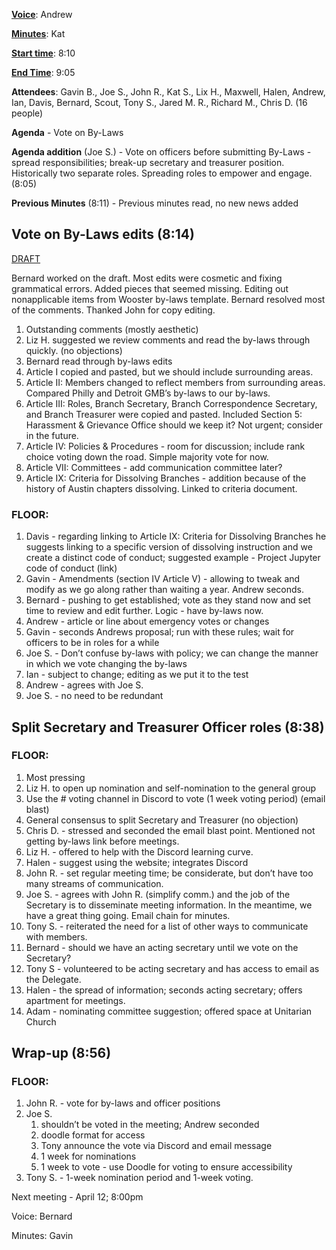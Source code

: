
**<u>Voice</u>**: Andrew

**<u>Minutes</u>**: Kat 

**<u>Start time</u>**: 8:10

**<u>End Time</u>**: 9:05

**Attendees**: Gavin B., Joe S., John R., Kat S., Lix H., Maxwell, Halen, Andrew, Ian, Davis, Bernard, Scout, Tony S., 
Jared M. R., Richard M., Chris D. (16 people)

**Agenda** - Vote on By-Laws

**Agenda addition** (Joe S.) - Vote on officers before submitting By-Laws - spread responsibilities; break-up secretary 
and treasurer position. Historically two separate roles. Spreading roles to empower and engage. (8:05)

**Previous Minutes** (8:11) - Previous minutes read, no new news added

## **Vote on By-Laws edits** (8:14)

[DRAFT]() 

Bernard worked on the draft. Most edits were cosmetic and fixing 
grammatical errors. Added pieces that seemed missing. Editing out nonapplicable items from Wooster by-laws template. 
Bernard resolved most of the comments. Thanked John for copy editing.

1. Outstanding comments (mostly aesthetic) 
2. Liz H. suggested we review comments and read the by-laws through quickly. (no objections)
3. Bernard read through by-laws edits
4. Article I copied and pasted, but we should include surrounding areas.
5. Article II: Members changed to reflect members from surrounding areas. Compared Philly and Detroit GMB’s by-laws 
    to our by-laws.
6. Article III: Roles, Branch Secretary, Branch Correspondence Secretary, and Branch Treasurer were copied and 
pasted. Included Section 5: Harassment & Grievance Office should we keep it? Not urgent; consider in the future. 
7. Article IV: Policies & Procedures - room for discussion; include rank choice voting down the road. Simple 
majority vote for now. 
8. Article VII: Committees - add communication committee later?
9. Article IX: Criteria for Dissolving Branches - addition because of the history of Austin chapters dissolving. 
    Linked to criteria document.
        
### **FLOOR**:

1. Davis - regarding linking to Article IX: Criteria for Dissolving Branches he suggests linking to a specific version of dissolving instruction and we create a distinct code of conduct; suggested example - Project Jupyter code of conduct (link)
2. Gavin - Amendments (section IV Article V) - allowing to tweak and modify as we go along rather than waiting a year. Andrew seconds.
3. Bernard - pushing to get established; vote as they stand now and set time to review and edit further. Logic - have by-laws now.
4. Andrew - article or line about emergency votes or changes
5. Gavin - seconds Andrews proposal; run with these rules; wait for officers to be in roles for a while
6. Joe S. - Don’t confuse by-laws with policy; we can change the manner in which we vote changing the by-laws
7. Ian - subject to change; editing as we put it to the test
8. Andrew - agrees with Joe S. 
9. Joe S. - no need to be redundant 

## **Split Secretary and Treasurer Officer roles** (8:38)

### **FLOOR**:

1. Most pressing
2. Liz H. to open up nomination and self-nomination to the general group
3. Use the # voting channel in Discord to vote (1 week voting period) (email blast)
4. General consensus to split Secretary and Treasurer (no objection)
5. Chris D. - stressed and seconded the email blast point. Mentioned not getting by-laws link before meetings.
6. Liz H. - offered to help with the Discord learning curve.
7. Halen - suggest using the website; integrates Discord
8. John R. -  set regular meeting time; be considerate, but don’t have too many streams of communication.
9. Joe S. - agrees with John R. (simplify comm.) and the job of the Secretary is to disseminate meeting information.  In the meantime, we have a great thing going. Email chain for minutes.
10. Tony S. - reiterated the need for a list of other ways to communicate with members. 
11. Bernard - should we have an acting secretary until we vote on the Secretary?
12. Tony S - volunteered to be acting secretary and has access to email as the Delegate.
13. Halen - the spread of information; seconds acting secretary; offers apartment for meetings. 
14. Adam - nominating committee suggestion; offered space at Unitarian Church

## **Wrap-up** (8:56)

### **FLOOR**:

1. John R. - vote for by-laws and officer positions 
2. Joe S.
    1. shouldn’t be voted in the meeting; Andrew seconded
    2. doodle format for access
    3. Tony announce the vote via Discord and email message
    4. 1 week for nominations
    5. 1 week to vote - use Doodle for voting to ensure accessibility 
3. Tony S. - 1-week nomination period and 1-week voting.


Next meeting - April 12; 8:00pm

Voice: Bernard

Minutes: Gavin
